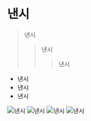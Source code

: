 # 낸시
> 낸시
>> 낸시
>>> 낸시
- 낸시
- 낸시
- 낸시

![낸시](http://cfile4.uf.tistory.com/image/2157C34D57B3143107172B)
![낸시](http://cfile5.uf.tistory.com/image/2713EC4557B3945027011F)
![낸시](https://ncache.ilbe.com/files/attach/new/20160828/4255758/1477885/8670678365/24bc6ec3edb9e41ddbc305d693c183c1.jpg)
![낸시](https://file2.instiz.net/data/file2/2016/09/13/0/7/3/073f94fbc1bc768a8aa449dbc2e8839f.gif)
